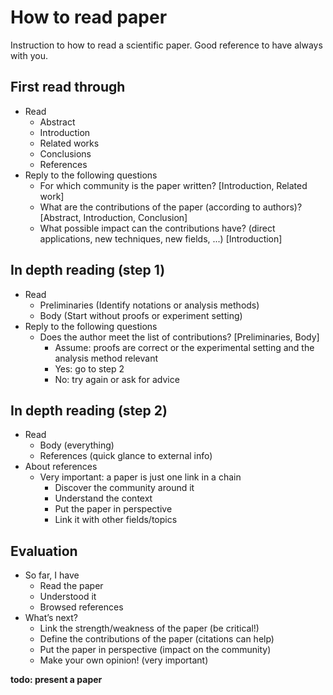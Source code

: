 # How to read paper
Instruction to how to read a scientific paper. Good reference to have always with you.

## First read through
+ Read
	+ Abstract
	+ Introduction
	+ Related works
	+ Conclusions
	+ References
+ Reply to the following questions
	+ For which community is the paper written? [Introduction, Related work]
	+ What are the contributions of the paper (according to authors)? [Abstract,
Introduction, Conclusion]
	+ What possible impact can the contributions have? (direct applications, new
techniques, new fields, ...) [Introduction]

## In depth reading (step 1)
+ Read
	+ Preliminaries (Identify notations or analysis methods)
	+ Body (Start without proofs or experiment setting)
+ Reply to the following questions
	+ Does the author meet the list of contributions? [Preliminaries, Body]
		+ Assume: proofs are correct or the experimental setting and the analysis method
relevant
		+ Yes: go to step 2
		+ No: try again or ask for advice
## In depth reading (step 2)
+ Read
	+ Body (everything)
	+ References (quick glance to external info)
+ About references
	+ Very important: a paper is just one link in a chain
		+ Discover the community around it
		+ Understand the context
		+ Put the paper in perspective
		+ Link it with other fields/topics

## Evaluation
+ So far, I have
	+ Read the paper
	+ Understood it
	+ Browsed references
+ What’s next?
	+ Link the strength/weakness of the paper (be critical!)
	+ Define the contributions of the paper (citations can help)
	+ Put the paper in perspective (impact on the community)
	+ Make your own opinion! (very important)


**todo: present a paper**
